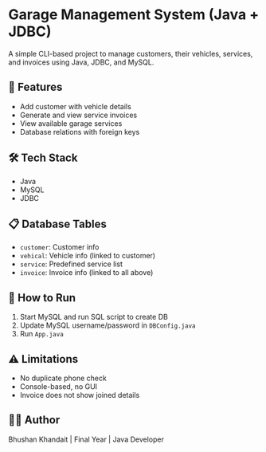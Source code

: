 <h1>Garage Management System (Java + JDBC)</h1>

<p>
A simple CLI-based project to manage customers, their vehicles, services, and invoices using Java, JDBC, and MySQL.
</p>

<h2>📌 Features</h2>
<ul>
  <li>Add customer with vehicle details</li>
  <li>Generate and view service invoices</li>
  <li>View available garage services</li>
  <li>Database relations with foreign keys</li>
</ul>

<h2>🛠 Tech Stack</h2>
<ul>
  <li>Java</li>
  <li>MySQL</li>
  <li>JDBC</li>
</ul>

<h2>📋 Database Tables</h2>
<ul>
  <li><code>customer</code>: Customer info</li>
  <li><code>vehical</code>: Vehicle info (linked to customer)</li>
  <li><code>service</code>: Predefined service list</li>
  <li><code>invoice</code>: Invoice info (linked to all above)</li>
</ul>

<h2>🚀 How to Run</h2>
<ol>
  <li>Start MySQL and run SQL script to create DB</li>
  <li>Update MySQL username/password in <code>DBConfig.java</code></li>
  <li>Run <code>App.java</code></li>
</ol>

<h2>⚠ Limitations</h2>
<ul>
  <li>No duplicate phone check</li>
  <li>Console-based, no GUI</li>
  <li>Invoice does not show joined details</li>
</ul>

<h2>👨‍💻 Author</h2>
<p>Bhushan Khandait | Final Year | Java Developer</p>
